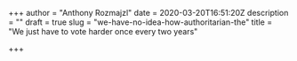 +++
author = "Anthony Rozmajzl"
date = 2020-03-20T16:51:20Z
description = ""
draft = true
slug = "we-have-no-idea-how-authoritarian-the"
title = "We just have to vote harder once every two years"

+++




